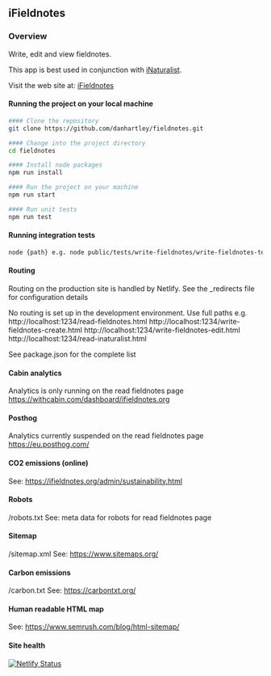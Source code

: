## iFieldnotes

### Overview
Write, edit and view fieldnotes. 

This app is best used in conjunction with [iNaturalist](https://www.inaturalist.org/).

Visit the web site at: [iFieldnotes](https://www.ifieldnotes.org/)

#### Running the project on your local machine

```bash
#### Clone the repository
git clone https://github.com/danhartley/fieldnotes.git

#### Change into the project directory
cd fieldnotes

#### Install node packages
npm run install

#### Run the project on your machine
npm run start

#### Run unit tests
npm run test

````

#### Running integration tests

```bash
node {path} e.g. node public/tests/write-fieldnotes/write-fieldnotes-tests.js
````

#### Routing
Routing on the production site is handled by Netlify.
See the _redirects file for configuration details

No routing is set up in the development environment. Use full paths e.g.
http://localhost:1234/read-fieldnotes.html
http://localhost:1234/write-fieldnotes-create.html
http://localhost:1234/write-fieldnotes-edit.html
http://localhost:1234/read-inaturalist.html

See package.json for the complete list

#### Cabin analytics
Analytics is only running on the read fieldnotes page
https://withcabin.com/dashboard/ifieldnotes.org

#### Posthog
Analytics currently suspended on the read fieldnotes page
https://eu.posthog.com/

#### CO2 emissions (online)
See: https://ifieldnotes.org/admin/sustainability.html

#### Robots
/robots.txt
See: meta data for robots for read fieldnotes page

#### Sitemap
/sitemap.xml
See: https://www.sitemaps.org/

#### Carbon emissions
/carbon.txt
See: https://carbontxt.org/

#### Human readable HTML map
See: https://www.semrush.com/blog/html-sitemap/

#### Site health

[![Netlify Status](https://api.netlify.com/api/v1/badges/9c06d7f9-7099-4196-b685-81166934bfe0/deploy-status)](https://app.netlify.com/sites/keen-crepe-cdae84/deploys)